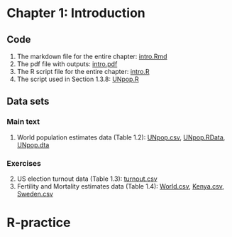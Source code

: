 # Chapter 1: Introduction

## Code
1. The markdown file for the entire chapter: [intro.Rmd](intro.Rmd)
2. The pdf file with outputs: [intro.pdf](intro.pdf) 
3. The R script file for the entire chapter: [intro.R](intro.R)
4. The script used in Section 1.3.8: [UNpop.R](UNpop.R)

## Data sets
### Main text
1. World population estimates data (Table 1.2): [UNpop.csv](UNpop.csv), [UNpop.RData](UNpop.RData), [UNpop.dta](UNpop.dta) 

### Exercises
2. US election turnout data (Table 1.3): [turnout.csv](turnout.csv)
3. Fertility and Mortality estimates data (Table 1.4): [World.csv](World.csv), [Kenya.csv](Kenya.csv), [Sweden.csv](Sweden.csv)
# R-practice
